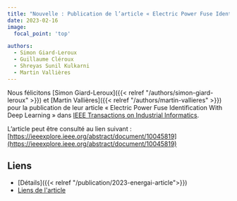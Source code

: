 ```yaml
---
title: "Nouvelle : Publication de l’article « Electric Power Fuse Identification With Deep Learning »."
date: 2023-02-16
image:
  focal_point: 'top'

authors:
  - Simon Giard-Leroux
  - Guillaume Cléroux
  - Shreyas Sunil Kulkarni
  - Martin Vallières
---
```


  Nous félicitons [Simon Giard-Leroux]({{< relref "/authors/simon-giard-leroux" >}}) et [Martin Vallières]({{< relref "/authors/martin-vallieres" >}}) 
  pour la publication de leur article « Electric Power Fuse Identification With Deep Learning » 
  dans [IEEE Transactions on Industrial Informatics](https://ieeexplore.ieee.org/Xplore/home.jsp).

  L’article peut être consulté au lien suivant : [https://ieeexplore.ieee.org/abstract/document/10045819](https://ieeexplore.ieee.org/abstract/document/10045819)


## Liens

- [Détails]({{< relref "/publication/2023-energai-article">}})
- [Liens de l'article](https://ieeexplore.ieee.org/abstract/document/10045819)
